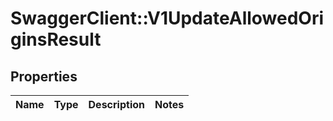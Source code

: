 # SwaggerClient::V1UpdateAllowedOriginsResult

## Properties
Name | Type | Description | Notes
------------ | ------------- | ------------- | -------------

